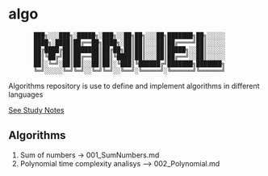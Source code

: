 # algo


           ███╗░░░███╗░█████╗░███╗░░██╗██╗░░░██╗███████╗██╗░░░░░     
           ████╗░████║██╔══██╗████╗░██║██║░░░██║██╔════╝██║░░░░░     
           ██╔████╔██║███████║██╔██╗██║██║░░░██║█████╗░░██║░░░░░     
           ██║╚██╔╝██║██╔══██║██║╚████║██║░░░██║██╔══╝░░██║░░░░░     
           ██║░╚═╝░██║██║░░██║██║░╚███║╚██████╔╝███████╗███████╗     
           ╚═╝░░░░░╚═╝╚═╝░░╚═╝╚═╝░░╚══╝░╚═════╝░╚══════╝╚══════╝     

Algorithms repository is use to define and implement algorithms in different languages

[See Study Notes](https://mgallegoa.github.io/notes.html) 

## Algorithms
1. Sum of numbers -> 001_SumNumbers.md
2. Polynomial time complexity analisys --> 002_Polynomial.md
